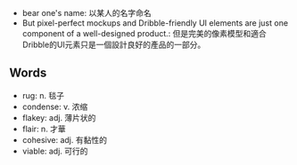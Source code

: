 - bear one's name: 以某人的名字命名
- But pixel-perfect mockups and Dribble-friendly UI elements are just one component of a well-designed product.: 但是完美的像素模型和適合Dribble的UI元素只是一個設計良好的產品的一部分。

## Words

- rug: n. 毯子
- condense: v. 浓缩
- flakey: adj. 薄片状的
- flair: n. 才華
- cohesive: adj. 有黏性的
- viable: adj. 可行的

